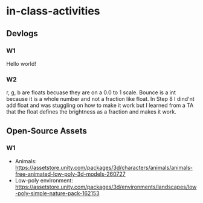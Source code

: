 # in-class-activities
## Devlogs
### W1
Hello world!

### W2
r, g, b are floats becuase they are on a 0.0 to 1 scale.
Bounce is a int because it is a whole number and not a fraction like float.
In Step 8 I dind'nt add float and was stuggling on how to make it work but I learned from a TA that the float defines the brightness as a fraction and makes it work.

## Open-Source Assets
### W1
- Animals: https://assetstore.unity.com/packages/3d/characters/animals/animals-free-animated-low-poly-3d-models-260727 
- Low-poly environment: https://assetstore.unity.com/packages/3d/environments/landscapes/low-poly-simple-nature-pack-162153 
